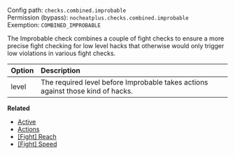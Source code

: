 Config path: `checks.combined.improbable`  
Permission (bypass): `nocheatplus.checks.combined.improbable`  
Exemption: `COMBINED_IMPROBABLE`  

The Improbable check combines a couple of fight checks to ensure a more precise fight checking for low level hacks that otherwise would only trigger low violations in various fight checks.

| Option             | Description |
| :--------------    | :---------- |
| level              | The required level before Improbable takes actions against those kind of hacks. |

**Related**
* [Active](Global#Active)
* [Actions](Global#Actions)
* [[Fight] Reach](%5BFight%5D-Reach)
* [[Fight] Speed](%5BFight%5D-Speed)